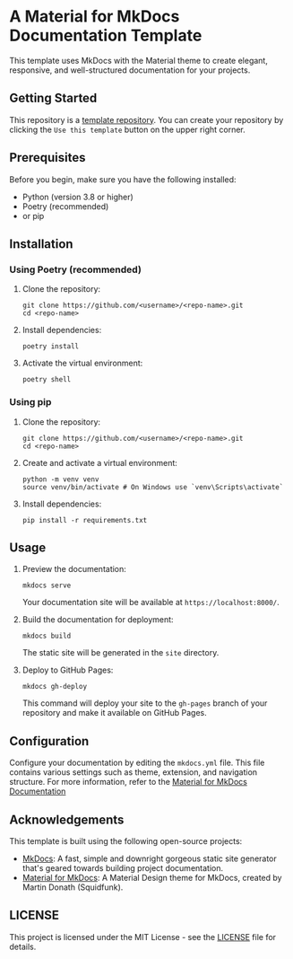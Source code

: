 # A Material for MkDocs Documentation Template

This template uses MkDocs with the Material theme to create elegant, responsive, and well-structured documentation for your projects.

## Getting Started

This repository is a [template repository](https://docs.github.com/en/repositories/creating-and-managing-repositories/creating-a-repository-from-a-template).
You can create your repository by clicking the `Use this template` button on the upper right corner.

## Prerequisites

Before you begin, make sure you have the following installed:
- Python (version 3.8 or higher)
- Poetry (recommended)
- or pip

## Installation

### Using Poetry (recommended)

1. Clone the repository:
    ```shell
    git clone https://github.com/<username>/<repo-name>.git
    cd <repo-name>
    ```
2. Install dependencies:
    ```shell
    poetry install
    ```
3. Activate the virtual environment:
    ```shell
    poetry shell
    ```

### Using pip

1. Clone the repository:
    ```shell
    git clone https://github.com/<username>/<repo-name>.git
    cd <repo-name>
    ```
2. Create and activate a virtual environment:
    ```shell
    python -m venv venv
    source venv/bin/activate # On Windows use `venv\Scripts\activate`
    ```
3. Install dependencies:
    ```shell
    pip install -r requirements.txt
    ```

## Usage

1. Preview the documentation:
    ```shell
    mkdocs serve
    ```
    Your documentation site will be available at `https://localhost:8000/`.

2. Build the documentation for deployment:
    ```shell
    mkdocs build
    ```
    The static site will be generated in the `site` directory.
3. Deploy to GitHub Pages:
    ```shell
    mkdocs gh-deploy
    ```
    This command will deploy your site to the `gh-pages` branch of your repository and make it available on GitHub Pages.

## Configuration

Configure your documentation by editing the `mkdocs.yml` file. This file contains various settings such as theme, extension, and navigation structure. For more information, refer to the [Material for MkDocs Documentation](https://squidfunk.github.io/mkdocs-material/)

## Acknowledgements

This template is built using the following open-source projects:

- [MkDocs](https://github.com/mkdocs/mkdocs/): A fast, simple and downright gorgeous static site generator that's geared towards building project documentation.
- [Material for MkDocs](https://github.com/squidfunk/mkdocs-material): A Material Design theme for MkDocs, created by Martin Donath (Squidfunk).

## LICENSE

This project is licensed under the MIT License - see the [LICENSE](./LICENSE) file for details.
